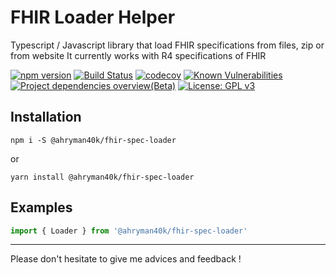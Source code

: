 
# FHIR Loader Helper
Typescript / Javascript library that load FHIR specifications from files, zip or from website 
It currently works with R4 specifications of FHIR

[![npm version](https://badge.fury.io/js/%40ahryman40k%2Fts-fhir-types.svg)](https://badge.fury.io/js/%40ahryman40k%2Fts-fhir-types)
[![Build Status](https://travis-ci.com/Ahryman40k/fhir-spec-loader.svg?branch=4.0.0)](https://travis-ci.com/Ahryman40k/fhir-spec-loader)
[![codecov](https://codecov.io/gh/Ahryman40k/fhir-spec-loader/branch/4.0.0/graph/badge.svg)](https://codecov.io/gh/Ahryman40k/fhir-spec-loader)
[![Known Vulnerabilities](https://snyk.io/test/github/Ahryman40k/fhir-spec-loader/badge.svg)](https://snyk.io/test/github/Ahryman40k/fhir-spec-loader) 
[![Project dependencies overview(Beta)](https://david-dm.org/ahryman40k/fhir-spec-loader.svg)]() 
[![License: GPL v3](https://img.shields.io/badge/License-GPLv3-blue.svg)](https://www.gnu.org/licenses/gpl-3.0)


## Installation
```
npm i -S @ahryman40k/fhir-spec-loader
```
or
```
yarn install @ahryman40k/fhir-spec-loader
```


## Examples
```javascript
import { Loader } from '@ahryman40k/fhir-spec-loader'

```


---
Please don't hesitate to give me advices and feedback !


